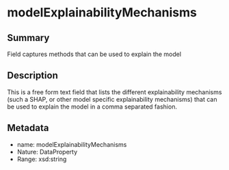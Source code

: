# modelExplainabilityMechanisms

## Summary

Field captures methods that can be used to explain the model

## Description

This is a free form text field that lists the different explainability mechanisms (such a SHAP, or other model specific explainability mechanisms) that can be used to explain the model in a comma separated fashion. 

## Metadata

- name: modelExplainabilityMechanisms
- Nature: DataProperty
- Range: xsd:string
